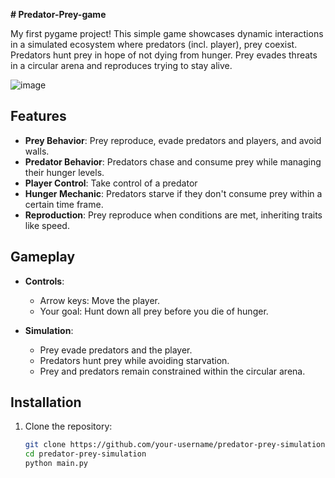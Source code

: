 **﻿# Predator-Prey-game**

My first pygame project! This simple game showcases dynamic interactions in a simulated ecosystem where predators (incl. player), prey coexist. Predators hunt prey in hope of not dying from hunger. Prey evades threats in a circular arena and reproduces trying to stay alive.

![image](https://github.com/user-attachments/assets/9b4fc9d6-1c64-4f27-8e17-72992327f271)

## Features

- **Prey Behavior**: Prey reproduce, evade predators and players, and avoid walls.
- **Predator Behavior**: Predators chase and consume prey while managing their hunger levels.
- **Player Control**: Take control of a predator
- **Hunger Mechanic**: Predators starve if they don't consume prey within a certain time frame.
- **Reproduction**: Prey reproduce when conditions are met, inheriting traits like speed.

## Gameplay

- **Controls**:
  - Arrow keys: Move the player.
  - Your goal: Hunt down all prey before you die of hunger.

- **Simulation**:
  - Prey evade predators and the player.
  - Predators hunt prey while avoiding starvation.
  - Prey and predators remain constrained within the circular arena.

## Installation

1. Clone the repository:
   ```bash
   git clone https://github.com/your-username/predator-prey-simulation.git
   cd predator-prey-simulation
   python main.py
